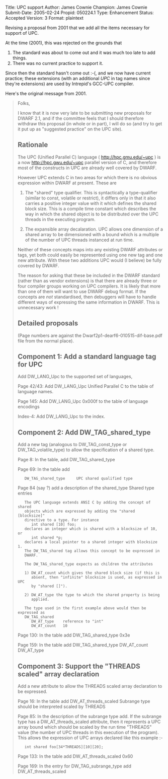 Title:       UPC support
Author:      James Cownie
Champion:    James Cownie
Submit-Date: 2005-02-24
Propid:      050224.1
Type:        Enhancement
Status:      Accepted
Version:     3
Format:      plaintext

Revising a proposal from 2001 that we add all the items necessary for support of UPC.

   At the time (2001), this was rejected on the grounds that
   1) The standard was about to come out and it was much too late to add
      things. 
   2) There was no current practice to support it.

   Since then the standard hasn't come out :-(, and we now have current
   practice; these extensions (with an additional _UPC_ in tag names
   since they're extensions) are used by Intrepid's GCC-UPC compiler.

Here's the original message from 2001.

> Folks,
> 
> I know that it is now very late to be submitting new proposals for
> DWARF 2.1, and if the committee feels that I should therefore withdraw
> this proposal (in whole or in part), I will do so (and try to get it
> put up as "suggested practice" on the UPC site).
> 
> Rationale
> ---------
> 
> The UPC (Unified Parallel C) language ( http://hpc.gmu.edu/~upc ) is a
                                      now http://hpc.gwu.edu/~upc
> parallel version of C, and therefore most of the constructs in UPC are
> already well covered by DWARF.
> 
> However UPC extends C in two areas for which there is no obvious
> expression within DWARF at present. These are
> 
> 1) The "shared" type qualifier.
>    This is syntactically a type-qualifier (similar to const, volatile
>    or restrict), it differs only in that it also carries a positive
>    integer value with it which defines the shared block size. This is
>    a compile time constant which describes the way in which the shared
>    object is to be distributed over the UPC threads in the executing program.
> 
> 2) The expansible array decalaration.
>    UPC allows one dimension of a shared array to be dimensioned with a
>    bound which is a multiple of the number of UPC threads instanced at
>    run time.
> 
> Neither of these concepts maps into any existing DWARF attributes or
> tags, yet both could easily be represented using one new tag and one
> new attribute. With these two additions UPC would (I believe) be fully
> covered by DWARF.
> 
> The reason for asking that these be included in the DWARF standard
> (rather than as vendor extensions) is that there are already three or
> four compiler groups working on UPC compilers. It is likely that more
> than one of them will want to use DWARF debug format.  If the concepts
> are _not_ standardised, then debuggers will have to handle different
> ways of expressing the same information in DWARF. This is unnecessary
> work !
> 
> Detailed proposals
> ------------------
> (Page numbers are against the Dwarf2p1-dearf6-010515-dif-base.pdf file
> from the normal place).
> 
> Component 1: Add a standard language tag for UPC
> ------------
> Add DW_LANG_Upc to the supported set of languages,
> 
> Page 42/43: Add DW_LANG_Upc     Unified Parallel C
> to the table of language names.
> 
> Page 145: Add DW_LANG_Upc   0x000f
> to the table of language encodings
> 
> Index-4:  Add DW_LANG_Upc to the index.
> 
> Component 2: Add DW_TAG_shared_type
> ------------
> Add a new tag (analogous to DW_TAG_const_type or DW_TAG_volatile_type)
> to allow the specification of a shared type.
> 
> Page 8: In the table, add DW_TAG_shared_type
> 
> Page 69: In the table add
> 
>        DW_TAG_shared_type     UPC shared qualified type
> 
> Page 84 (say ?) add a description of the shared_type
>        Shared type entries
> 
>        The UPC language extends ANSI C by adding the concept of shared
>        objects which are expressed by adding the "shared [blocksize]"
>        directive to a type. For instance
>           int shared [10] foo;
>        declares an integer which is shared with a blocksize of 10, or
>           int shared *p;
>        declares a local pointer to a shared integer with blocksize 1.
>        The DW_TAG_shared tag allows this concept to be expressed in
>        DWARF.
> 
>        The DW_TAG_shared_type expects as children the attributes
> 
>        1) DW_AT_count which gives the shared block size (if this is
>           absent, then "infinite" blocksize is used, as expressed in UPC
>           by "shared []").
> 
>        2) DW_AT_type the type to which the shared property is being
>           applied.
> 
>        The type used in the first example above would then be expressed as
>        DW_TAG_shared
>           DW_AT_type    reference to "int"
>           DW_AT_count   10
> 
> Page 130: In the table add
>        DW_TAG_shared_type     0x3e
> 
> Page 159: In the table add
>        DW_TAG_shared_type     DW_AT_count
>                               DW_AT_type
> 
> Component 3: Support the "THREADS scaled" array declaration
> -----------
> Add a new attribute to allow the THREADS scaled array declaration to
> be expressed.
> 
> Page 16: In the table add
>        DW_AT_threads_scaled     Subrange type should be interpreted
>                                 scaled by THREADS
> 
> Page 85: In the description of the subrange type add.
>        If the subrange type has a DW_AT_threads_scaled attribute, then
>        it represents a UPC array bound which should be scaled by the
>        run time "THREADS" value (the number of UPC threads in this
>        execution of the program). This allows the expression of UPC
>        arrays declared like this example :-
> 
>        int shared foo[34*THREADS][10][20];
> 
> Page 133: In the table add
>      DW_AT_threads_scaled      0x60
> 
> Page 169: In the entry for DW_TAG_subrange_type
>      add DW_AT_threads_scaled

